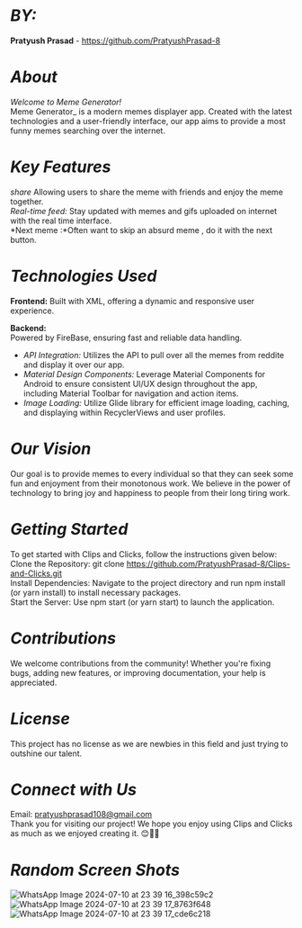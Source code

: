 # *BY:*  
**Pratyush Prasad** - https://github.com/PratyushPrasad-8  

# *About*  
_Welcome to Meme Generator!_  
Meme Generator_ is a modern memes displayer app. Created with the latest technologies and a user-friendly interface, our app aims to provide a most funny memes searching over the internet.

# *Key Features*  
*share* Allowing users to share the meme with friends and enjoy the meme together.  
*Real-time feed:* Stay updated with memes and gifs uploaded on internet with the real time interface.  
*Next meme :*Often want to skip an absurd meme , do it with the next button.  

# *Technologies Used*  
**Frontend:** Built with XML, offering a dynamic and responsive user experience.


**Backend:**  
Powered by FireBase, ensuring fast and reliable data handling.  
- *API Integration:* Utilizes the API to pull over all the memes from reddite and display it over our app.
- *Material Design Components:* Leverage Material Components for Android to ensure consistent UI/UX design throughout the app, including Material Toolbar for navigation and action items.
- *Image Loading:* Utilize Glide library for efficient image loading, caching, and displaying within RecyclerViews and user profiles.

# *Our Vision* 
Our goal is to provide memes to every individual so that they can seek some fun and enjoyment from their monotonous work. We believe in the power of technology to bring joy and happiness to people from their long tiring work.

# *Getting Started*  
To get started with Clips and Clicks, follow the instructions given below:  
Clone the Repository: git clone https://github.com/PratyushPrasad-8/Clips-and-Clicks.git  
Install Dependencies: Navigate to the project directory and run npm install (or yarn install) to install necessary packages.  
Start the Server: Use npm start (or yarn start) to launch the application.


# *Contributions*  
We welcome contributions from the community! Whether you're fixing bugs, adding new features, or improving documentation, your help is appreciated.

# *License*  
This project has no license as we are newbies in this field and just trying to outshine our talent.

# *Connect with Us*  
Email: pratyushprasad108@gmail.com  
Thank you for visiting our project! We hope you enjoy using Clips and Clicks as much as we enjoyed creating it.
😊🫰🔆

# *Random Screen Shots*
![WhatsApp Image 2024-07-10 at 23 39 16_398c59c2](https://github.com/PratyushPrasad-8/Meme_Generator/assets/154315809/01f052c1-30e1-401a-97c9-6e24e6b6479d)
![WhatsApp Image 2024-07-10 at 23 39 17_8763f648](https://github.com/PratyushPrasad-8/Meme_Generator/assets/154315809/a5fbb86f-1324-4070-9f1f-de3174d87453)
![WhatsApp Image 2024-07-10 at 23 39 17_cde6c218](https://github.com/PratyushPrasad-8/Meme_Generator/assets/154315809/736d9c2a-74c5-47df-a9fe-7b6d462bbbda)








